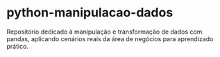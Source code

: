 # python-manipulacao-dados
Repositório dedicado à manipulação e transformação de dados com pandas, aplicando cenários reais da área de negócios para aprendizado prático.
